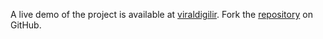 A live demo of the project is available at [viraldigilir](https://viraldigilir.pages.dev).
Fork the [repository](https://github.com/jolk9110) on GitHub.